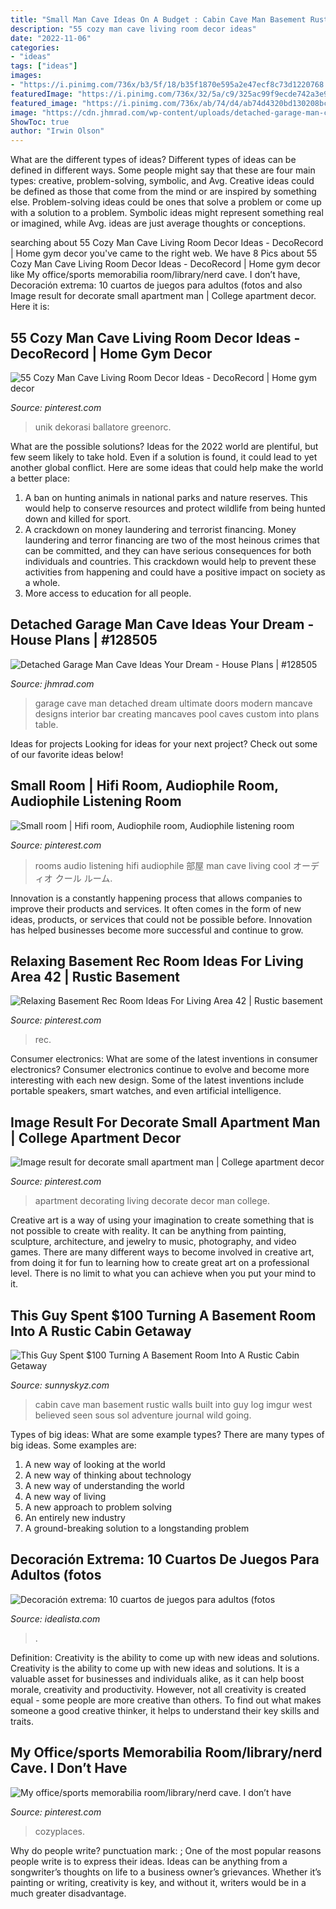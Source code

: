 ```yaml
---
title: "Small Man Cave Ideas On A Budget : Cabin Cave Man Basement Rustic Walls Built Into Guy Log Imgur West Believed Seen Sous Sol Adventure Journal Wild Going"
description: "55 cozy man cave living room decor ideas"
date: "2022-11-06"
categories:
- "ideas"
tags: ["ideas"]
images:
- "https://i.pinimg.com/736x/b3/5f/18/b35f1870e595a2e47ecf8c73d1220768.jpg"
featuredImage: "https://i.pinimg.com/736x/32/5a/c9/325ac99f9ecde742a3e94750a128b7b6--audio-room-music-rooms.jpg"
featured_image: "https://i.pinimg.com/736x/ab/74/d4/ab74d4320bd130208bc6a3e2fe343c73.jpg"
image: "https://cdn.jhmrad.com/wp-content/uploads/detached-garage-man-cave-ideas-your-dream_199575.jpg"
ShowToc: true
author: "Irwin Olson"
---
```



What are the different types of ideas?
Different types of ideas can be defined in different ways. Some people might say that these are four main types: creative, problem-solving, symbolic, and Avg.
Creative ideas could be defined as those that come from the mind or are inspired by something else. Problem-solving ideas could be ones that solve a problem or come up with a solution to a problem. Symbolic ideas might represent something real or imagined, while Avg. ideas are just average thoughts or conceptions.

	

		
searching about 55 Cozy Man Cave Living Room Decor Ideas - DecoRecord | Home gym decor you've came to the right web. We have 8 Pics about 55 Cozy Man Cave Living Room Decor Ideas - DecoRecord | Home gym decor like My office/sports memorabilia room/library/nerd cave. I don’t have, Decoración extrema: 10 cuartos de juegos para adultos (fotos and also Image result for decorate small apartment man | College apartment decor. Here it is:
		
    
## 55 Cozy Man Cave Living Room Decor Ideas - DecoRecord | Home Gym Decor

<img loading=lazy src="https://i.pinimg.com/736x/3e/9a/1b/3e9a1b5150628764e6eefa80b2c2a63a.jpg" onerror="this.onerror=null;this.src='https://tse3.mm.bing.net/th?id=OIP.HIdIIUAItTE2vUdBrT_yYwHaJ3&amp;pid=15.1';" alt="55 Cozy Man Cave Living Room Decor Ideas - DecoRecord | Home gym decor">

_Source: pinterest.com_

>unik dekorasi ballatore greenorc. 

	

What are the possible solutions?
Ideas for the 2022 world are plentiful, but few seem likely to take hold. Even if a solution is found, it could lead to yet another global conflict. Here are some ideas that could help make the world a better place: 
1. A ban on hunting animals in national parks and nature reserves. This would help to conserve resources and protect wildlife from being hunted down and killed for sport.
2. A crackdown on money laundering and terrorist financing. Money laundering and terror financing are two of the most heinous crimes that can be committed, and they can have serious consequences for both individuals and countries. This crackdown would help to prevent these activities from happening and could have a positive impact on society as a whole.
3. More access to education for all people.

    
## Detached Garage Man Cave Ideas Your Dream - House Plans | #128505

<img loading=lazy src="https://cdn.jhmrad.com/wp-content/uploads/detached-garage-man-cave-ideas-your-dream_199575.jpg" onerror="this.onerror=null;this.src='https://tse2.mm.bing.net/th?id=OIP._SQqe8KX0aXEDbniF9AFTAHaFK&amp;pid=15.1';" alt="Detached Garage Man Cave Ideas Your Dream - House Plans | #128505">

_Source: jhmrad.com_

>garage cave man detached dream ultimate doors modern mancave designs interior bar creating mancaves pool caves custom into plans table. 

	

Ideas for projects
Looking for ideas for your next project? Check out some of our favorite ideas below!

    
## Small Room | Hifi Room, Audiophile Room, Audiophile Listening Room

<img loading=lazy src="https://i.pinimg.com/736x/32/5a/c9/325ac99f9ecde742a3e94750a128b7b6--audio-room-music-rooms.jpg" onerror="this.onerror=null;this.src='https://tse3.mm.bing.net/th?id=OIP.Dr28vxJW0iUceaDVWIR7BwHaFj&amp;pid=15.1';" alt="Small room | Hifi room, Audiophile room, Audiophile listening room">

_Source: pinterest.com_

>rooms audio listening hifi audiophile 部屋 man cave living cool オーディオ クール ルーム. 

	

Innovation is a constantly happening process that allows companies to improve their products and services. It often comes in the form of new ideas, products, or services that could not be possible before. Innovation has helped businesses become more successful and continue to grow.

    
## Relaxing Basement Rec Room Ideas For Living Area 42 | Rustic Basement

<img loading=lazy src="https://i.pinimg.com/736x/b3/5f/18/b35f1870e595a2e47ecf8c73d1220768.jpg" onerror="this.onerror=null;this.src='https://tse1.mm.bing.net/th?id=OIP.8UNMNtgH9ySlGPpGwQr9ngHaE8&amp;pid=15.1';" alt="Relaxing Basement Rec Room Ideas For Living Area 42 | Rustic basement">

_Source: pinterest.com_

>rec. 

	

Consumer electronics: What are some of the latest inventions in consumer electronics?
Consumer electronics continue to evolve and become more interesting with each new design. Some of the latest inventions include portable speakers, smart watches, and even artificial intelligence.

    
## Image Result For Decorate Small Apartment Man | College Apartment Decor

<img loading=lazy src="https://i.pinimg.com/736x/2d/d2/39/2dd239e6279b7690d0cc96ceeeac226b.jpg" onerror="this.onerror=null;this.src='https://tse1.mm.bing.net/th?id=OIP.TpPg-rS44wbf2mHDLcGqOQHaJ3&amp;pid=15.1';" alt="Image result for decorate small apartment man | College apartment decor">

_Source: pinterest.com_

>apartment decorating living decorate decor man college. 

	

Creative art is a way of using your imagination to create something that is not possible to create with reality. It can be anything from painting, sculpture, architecture, and jewelry to music, photography, and video games. There are many different ways to become involved in creative art, from doing it for fun to learning how to create great art on a professional level. There is no limit to what you can achieve when you put your mind to it.

    
## This Guy Spent $100 Turning A Basement Room Into A Rustic Cabin Getaway

<img loading=lazy src="https://www.sunnyskyz.com/uploads/2014/12/zzo7c-2.jpg" onerror="this.onerror=null;this.src='https://tse2.mm.bing.net/th?id=OIP.msaY3QxUq28eDaiESKf7ewHaFj&amp;pid=15.1';" alt="This Guy Spent $100 Turning A Basement Room Into A Rustic Cabin Getaway">

_Source: sunnyskyz.com_

>cabin cave man basement rustic walls built into guy log imgur west believed seen sous sol adventure journal wild going. 

	

Types of big ideas: What are some example types?
There are many types of big ideas. Some examples are:
1. A new way of looking at the world 
2. A new way of thinking about technology 
3. A new way of understanding the world 
4. A new way of living 
5. A new approach to problem solving 
6. An entirely new industry 
7. A ground-breaking solution to a longstanding problem 

    
## Decoración Extrema: 10 Cuartos De Juegos Para Adultos (fotos

<img loading=lazy src="https://st3.idealista.com/news/archivos/2013-02/cuarto-adultos-4.jpg?sv=s3pKqJoF" onerror="this.onerror=null;this.src='https://tse3.mm.bing.net/th?id=OIP.3xS06rQajqzfH78na5gHIQHaFN&amp;pid=15.1';" alt="Decoración extrema: 10 cuartos de juegos para adultos (fotos">

_Source: idealista.com_

>. 

	

Definition: Creativity is the ability to come up with new ideas and solutions.
Creativity is the ability to come up with new ideas and solutions. It is a valuable asset for businesses and individuals alike, as it can help boost morale, creativity and productivity. However, not all creativity is created equal - some people are more creative than others. To find out what makes someone a good creative thinker, it helps to understand their key skills and traits.

    
## My Office/sports Memorabilia Room/library/nerd Cave. I Don’t Have

<img loading=lazy src="https://i.pinimg.com/736x/ab/74/d4/ab74d4320bd130208bc6a3e2fe343c73.jpg" onerror="this.onerror=null;this.src='https://tse3.mm.bing.net/th?id=OIP.C3ZZyMKdcW340uVf-KHKaQHaJ4&amp;pid=15.1';" alt="My office/sports memorabilia room/library/nerd cave. I don’t have">

_Source: pinterest.com_

>cozyplaces. 

	

Why do people write?
punctuation mark: ;
One of the most popular reasons people write is to express their ideas. Ideas can be anything from a songwriter’s thoughts on life to a business owner’s grievances. Whether it’s painting or writing, creativity is key, and without it, writers would be in a much greater disadvantage.

